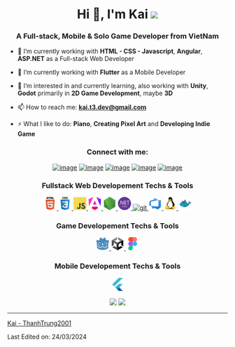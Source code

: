 <h1 align="center">Hi 👋, I'm Kai <img height="40" src="https://github.com/ThanhTrung2001/ThanhTrung2001/assets/75150646/0bbe517c-d6e2-4af9-9b0d-028153c13222"></h1>

<h3 align="center">A Full-stack, Mobile & Solo Game Developer from VietNam</h3>

- 🔭 I’m currently working with **HTML - CSS - Javascript**, **Angular**, **ASP.NET** as a Full-stack Web Developer

- 🌱 I’m currently working with **Flutter** as a Mobile Developer

- 🎯 I’m interested in and currently learning, also working with **Unity**, **Godot** primarily in **2D Game Development**, maybe **3D**

- 📫 How to reach me: **kai.t3.dev@gmail.com**

- ⚡ What I like to do: **Piano**, **Creating Pixel Art** and **Developing Indie Game**

<h3 align="center">Connect with me:</h3>
<div align="center">

[![image](https://img.shields.io/badge/LinkedIn-0077B5?style=for-the-badge&logo=linkedin&logoColor=white)](https://www.linkedin.com/in/kai-2001-d03m01y24/)
[![image](https://img.shields.io/badge/Facebook-1DA1F2?style=for-the-badge&logo=facebook&logoColor=white)](https://www.facebook.com/kai.2001.asd/)
[![image](https://img.shields.io/badge/Upwork-14a800?style=for-the-badge&logo=upwork&logoColor=white)](https://www.upwork.com/freelancers/~0144c544a801cdddf7)
[![image](https://img.shields.io/badge/Gmail-D14836?style=for-the-badge&logo=facebook&logoColor=white)](mailto:kai.t3.dev@gmail.com)
[![image](https://img.shields.io/badge/Discord-5865f2?style=for-the-badge&logo=discord&logoColor=white)](https://discordapp.com/users/678853339328544772)
  
</div>

<h3 align="center">Fullstack Web Developement Techs & Tools</h3>

<p align="center"> 
  <a href="https://www.w3.org/html/" target="_blank"> 
    <img src="https://raw.githubusercontent.com/devicons/devicon/master/icons/html5/html5-original-wordmark.svg" alt="html" width="30" height="30"/> 
  </a>
  <a href="https://www.w3schools.com/css/" target="_blank"> 
    <img src="https://raw.githubusercontent.com/devicons/devicon/master/icons/css3/css3-original-wordmark.svg" alt="css" width="30" height="30"/> 
  </a> 
  <a href="https://developer.mozilla.org/en-US/docs/Web/JavaScript" target="_blank"> 
    <img src="https://raw.githubusercontent.com/devicons/devicon/master/icons/javascript/javascript-original.svg" alt="javascript" width="30" height="30"/> 
  </a>  
  <a href="https://angular.io/" target="_blank"> 
    <img src="https://raw.githubusercontent.com/devicons/devicon/master/icons/angular/angular-original.svg" alt="angular" width="30" height="30"/> 
  </a>
  <a href="https://nodejs.org/" target="_blank"> 
    <img src="https://raw.githubusercontent.com/devicons/devicon/master/icons/nodejs/nodejs-original.svg" alt="nodejs" width="30" height="30"/> 
  </a> 
  <a href="https://dotnet.microsoft.com/en-us/apps/aspnet" target="_blank"> 
    <img src="https://raw.githubusercontent.com/devicons/devicon/master/icons/dotnetcore/dotnetcore-original.svg" alt="dotnet" width="30" height="30"/> 
  </a> 
  <a href="https://git-scm.com/" target="_blank"> 
    <img src="https://www.vectorlogo.zone/logos/git-scm/git-scm-icon.svg" alt="git" width="30" height="30"/> 
  </a>
  <a href="https://azure.microsoft.com/en-us/products/devops" target="_blank"> 
    <img src="https://raw.githubusercontent.com/devicons/devicon/master/icons/azuredevops/azuredevops-original.svg" alt="azure devops" width="30" height="30"/> 
  </a>
  <a href="https://www.linux.org/" target="_blank"> 
    <img src="https://raw.githubusercontent.com/devicons/devicon/master/icons/linux/linux-original.svg" alt="linux" width="30" height="30"/> 
  </a> 
  <a href="https://www.docker.com/" target="_blank"> 
    <img src="https://raw.githubusercontent.com/devicons/devicon/master/icons/docker/docker-original.svg" alt="docker" width="30" height="30"/> 
  </a>
</p>

<h3 align="center">Game Developement Techs & Tools</h3>

<p align="center"> 
  <a href="https://www.w3.org/html/" target="_blank"> 
    <img src="https://raw.githubusercontent.com/devicons/devicon/master/icons/godot/godot-original.svg" alt="godot" width="30" height="30"/> 
  </a>
  <a href="https://www.w3schools.com/css/" target="_blank"> 
    <img src="https://raw.githubusercontent.com/devicons/devicon/master/icons/unity/unity-original.svg" alt="unity" width="30" height="30"/> 
  </a> 
  <a href="https://www.figma.com/" target="_blank"> 
    <img src="https://raw.githubusercontent.com/devicons/devicon/master/icons/figma/figma-original.svg" alt="figma" width="30" height="30"/> 
  </a>  
</p>

<h3 align="center">Mobile Developement Techs & Tools</h3>

<p align="center"> 
  <a href="https://flutter.dev/" target="_blank"> 
    <img src="https://raw.githubusercontent.com/devicons/devicon/master/icons/flutter/flutter-original.svg" alt="flutter" width="30" height="30"/> 
  </a>
</p>

<p align= "center">
  <img height= "150" src="https://github-readme-stats.vercel.app/api?username=ThanhTrung2001&theme=yeblu&show_icons=true&include_all_commits=true" />
  <img height= "150" src="https://github-readme-stats.vercel.app/api/top-langs/?username=ThanhTrung2001&theme=yeblu&layout=compact" />
</p>

------

[Kai - ThanhTrung2001](https://github.com/ThanhTrung2001)

Last Edited on: 24/03/2024
